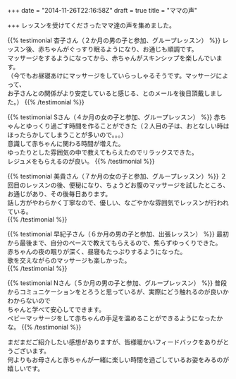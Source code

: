 +++
date = "2014-11-26T22:16:58Z"
draft = true
title = "ママの声"

+++
レッスンを受けてくださったママ達の声を集めました。

{{% testimonial 杏子さん（２か月の男の子と参加、グループレッスン） %}}
レッスン後、赤ちゃんがぐっすり眠るようになり、お通じも順調です。<br>
マッサージをするようになってから、赤ちゃんがスキンシップを楽しんでいます。<br>
（今でもお昼寝あけにマッサージをしていらっしゃるそうです。マッサージによって、<br>
お子さんとの関係がより安定していると感じる、とのメールを後日頂戴しました。）
{{% /testimonial %}}

{{%  testimonial Sさん（４か月の女の子と参加、グループレッスン） %}}
赤ちゃんとゆっくり過ごす時間を作ることができた（２人目の子は、おとなしい時は<br>
ほったらかしてしまうことが多いので。。。）<br>
意識して赤ちゃんに関わる時間が増えた。<br>
ゆったりとした雰囲気の中で教えてもらえたのでリラックスできた。<br>
レジュメをもらえるのが良い。
{{% /testimonial %}}

{{% testimonial 美貴さん（７か月の女の子と参加、グループレッスン）%}}
２回目のレッスンの後、便秘になり、ちょうどお腹のマッサージを試したところ、<br>
お通じがあり、その後毎日あります。<br>
話し方がやわらかく丁寧なので、優しい、なごやかな雰囲気でレッスンが行われている。<br>
{{% /testimonial %}}

{{% testimonial 早紀子さん（６か月の男の子と参加、出張レッスン） %}}
最初から最後まで、自分のペースで教えてもらえるので、焦らずゆっくりできた。<br>
赤ちゃんの夜の眠りが深く、昼寝もたっぷりするようになった。<br>
歌を交えながらのマッサージも楽しかった。<br>
{{% /testimonial %}}

{{% testimonial Nさん（５か月の男の子と参加、グループレッスン） %}}
普段からコミュニケーションをとろうと思っているが、実際にどう触れるのが良いかわからないので<br>
ちゃんと学べて安心してできます。<br>
ベビーマッサージをして赤ちゃんの手足を温めることができるようになったかな。
{{% /testimonial %}}

まだまだご紹介したい感想がありますが、皆様暖かいフィードバックをありがとうございます。<br>
何よりもお母さんと赤ちゃんが一緒に楽しい時間を過ごしているお姿をみるのが嬉しいです。




